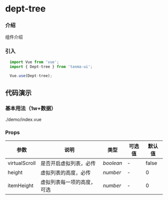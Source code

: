 # dept-tree

### 介绍

组件介绍

### 引入

```js
  import Vue from 'vue';
  import { Dept-tree } from 'tanma-ui';
  
  Vue.use(Dept-tree);
```

## 代码演示

### 基本用法（1w+数据）

<demo-code>./demo/index.vue</demo-code>

### Props

参数 | 说明 | 类型 | 可选值 | 默认值 
-- | -- | -- | -- | --
virtualScroll | 是否开启虚拟列表，必传 | _boolean_ | - | false
height | 虚拟列表的高度，必传 | _number_ | - | 0
itemHeight | 虚拟列表每一项的高度，可选 | _number_ | - | 0

